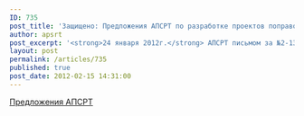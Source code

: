 ```yaml
---
ID: 735
post_title: 'Защищено: Предложения АПСРТ по разработке проектов поправок в федеральные законы'
author: apsrt
post_excerpt: '<strong>24 января 2012г.</strong> АПСРТ письмом за №2-13/05 направлены в Государственную Думу РФ и Союз транспортников России предложения по разработке проектов поправок в федеральные законы, касающиеся деятельности речного транспорта, для включения в План работы Государственной Думы РФ на II полугодие 2012 года. Приложение: пояснительная записка к предлагаемым проектам федеральных законов на 21 листе.'
layout: post
permalink: /articles/735
published: true
post_date: 2012-02-15 14:31:00
---
```

<a href="http://www.apsrt.ru/docs/sa1223.doc">Предложения АПСРТ</a>